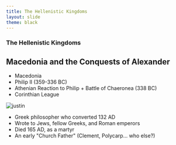 ```yaml
---
title: The Hellenistic Kingdoms
layout: slide
theme: black
---
```



<section data-background="http://www.keithbuhler.com/images/background-history.svg"> <!--Intro slide begin-->
<section data-background="http://cdn.history.com/sites/2/2013/11/julius-caesar.jpg"  data-markdown><!--Intro slide begin-->




# The Hellenistic Kingdoms


</section> <!--Intro Splash end-->
<section data-markdown>  <!--Overview Begin-->

## Macedonia and the Conquests of Alexander

- Macedonia
- Philip II (359-336 BC)
- Athenian Reaction to Philip
      + Battle of Chaeronea (338 BC)
- Corinthian League

![justin](https://blogs.ancientfaith.com/onbehalfofall/wp-content/uploads/sites/17/2014/06/justinmartyronlxx.jpg)

- Greek philosopher who converted 132 AD
- Wrote to Jews, fellow Greeks, and Roman emperors
- Died 165 AD, as a martyr
- An early "Church Father" (Clement, Polycarp... who else?)


</section><!--Overview end-->
<section data-background="https://pursuingveritasdotcom.files.wordpress.com/2014/08/apostolic-fathers.jpeg" data-markdown>


